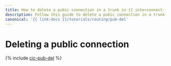 ```yaml
---
title: How to delete a pubic connection in a trunk in {{ interconnect-full-name }}
description: Follow this guide to delete a pubic connection in a trunk.
canonical: '{{ link-docs }}/tutorials/routing/pub-del'
---
```


# Deleting a public connection

{% include [cic-pub-del](../../_tutorials/routing/pub-del.md) %}

